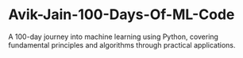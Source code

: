 # Avik-Jain-100-Days-Of-ML-Code
A 100-day journey into machine learning using Python, covering fundamental principles and algorithms through practical applications.
